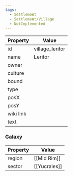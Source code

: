 ```yaml
---
tags:
  - Settlement
  - Settlement/Village
  - NotImplemented
---
```


| Property  | Value           |
| --------- | --------------- |
| id        | village_leritor |
| name      | Leritor         |
| owner     |                 |
| culture   |                 |
| bound     |                 |
| type      |                 |
| posX      |                 |
| posY      |                 |
| wiki link |                 |
| text      |                 |

### Galaxy
| Property | Value        |
| -------- | ------------ |
| region   | [[Mid Rim]]  |
| sector   | [[Yucrales]] |
